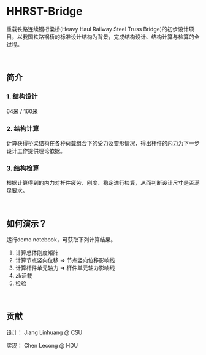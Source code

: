 # HHRST-Bridge 
重载铁路连续钢桁梁桥(Heavy Haul Railway Steel Truss Bridge)的初步设计项目，以我国铁路钢桥的标准设计结构为背景，完成结构设计、结构计算与检算的全过程。  
  
<br/>

## 简介
### 1. 结构设计
64米 / 160米
### 2. 结构计算
计算获得桥梁结构在各种荷载组合下的受力及变形情况，得出杆件的内力为下一步设计工作提供理论依据。
### 3. 结构检算
根据计算得到的内力对杆件疲劳、刚度、稳定进行检算，从而判断设计尺寸是否满足要求。  

<br/>

## 如何演示？
运行demo notebook，可获取下列计算结果。  
1. 计算总体刚度矩阵
2. 计算节点竖向位移 => 节点竖向位移影响线
3. 计算杆件单元轴力 => 杆件单元轴力影响线
4. zk活载
5. 检验
  
<br/>

## 贡献

设计：  Jiang Linhuang @ CSU  

实现： Chen Lecong @ HDU

